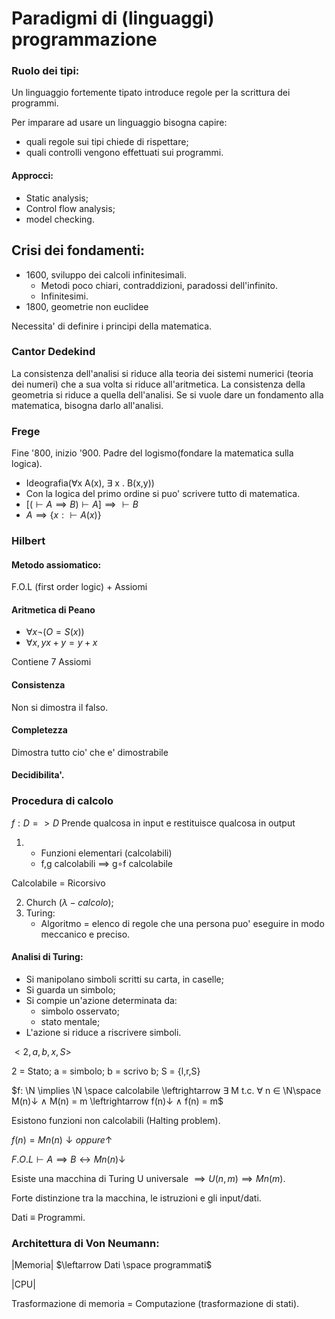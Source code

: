 # Paradigmi di (linguaggi) programmazione
### Ruolo dei tipi:
Un linguaggio fortemente tipato introduce regole per la scrittura dei programmi.

Per imparare ad usare un linguaggio bisogna capire:
* quali regole sui tipi chiede di rispettare;
* quali controlli vengono effettuati sui programmi.

#### Approcci:
* Static analysis;
* Control flow analysis;
* model checking.

## Crisi dei fondamenti:
- 1600, sviluppo dei calcoli infinitesimali. 
    * Metodi poco chiari, contraddizioni, paradossi dell'infinito.
    * Infinitesimi.
- 1800, geometrie non euclidee

Necessita' di definire i principi della matematica.

### Cantor Dedekind
La consistenza dell'analisi si riduce alla teoria dei sistemi numerici (teoria dei numeri) che a sua volta si riduce all'aritmetica.
La consistenza della geometria si riduce a quella dell'analisi. Se si vuole dare un fondamento alla matematica, bisogna darlo all'analisi.

### Frege
Fine '800, inizio '900. Padre del logismo(fondare la matematica sulla logica).
* Ideografia(∀x A(x), ∃ x . B(x,y))
* Con la logica del primo ordine si puo' scrivere tutto di matematica.
* $[(\vdash A \implies B) \vdash A] \implies \vdash B$ 
* $A \implies \{x : \vdash A(x)\}$

### Hilbert
#### Metodo assiomatico:
F.O.L (first order logic) + Assiomi

#### Aritmetica di Peano
* $∀x ¬(O = S(x))$
* $∀x,y  x + y = y + x$

Contiene 7 Assiomi

#### Consistenza
Non si dimostra il falso.

#### Completezza
Dimostra tutto cio' che e' dimostrabile

#### Decidibilita'.

### Procedura di calcolo
$f: D => D$ Prende qualcosa in input e restituisce qualcosa in output

1. * Funzioni elementari (calcolabili)
   * f,g calcolabili $\implies$ g∘f calcolabile

Calcolabile = Ricorsivo

2. Church $(\lambda-calcolo)$;
3. Turing: 
   * Algoritmo = elenco di regole che una persona puo' eseguire in modo meccanico e preciso.
#### Analisi di Turing:
* Si manipolano simboli scritti su carta, in caselle;
* Si guarda un simbolo;
* Si compie un'azione determinata da: 
  * simbolo osservato;
  * stato mentale;
* L'azione si riduce a riscrivere simboli.

$<2, a, b, x, S>$

2 = Stato;
a = simbolo;
b = scrivo b;
S = {l,r,S}

$f: \N \implies \N \space calcolabile \leftrightarrow ∃ M t.c. ∀ n ∈ \N\space M(n)↓ ∧ M(n) = m \leftrightarrow f(n)↓ ∧ f(n) = m$

Esistono funzioni non calcolabili (Halting problem).

$f(n) = Mn(n)↓ oppure ↑$

$F.O.L \vdash A \implies B \leftrightarrow Mn(n)↓$

Esiste una macchina di Turing U universale $\implies U(n,m)\implies Mn(m).$

Forte distinzione tra la macchina, le istruzioni e gli input/dati.

Dati ≡ Programmi.

### Architettura di Von Neumann:
|Memoria| $\leftarrow Dati \space programmati$

|CPU|

Trasformazione di memoria = Computazione (trasformazione di stati).
